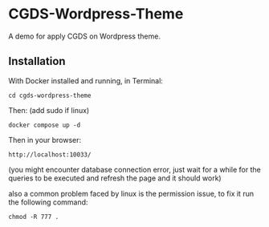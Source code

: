 # CGDS-Wordpress-Theme

A demo for apply CGDS on Wordpress theme.

## Installation


With Docker installed and running, in Terminal:

````
cd cgds-wordpress-theme
````

Then: (add sudo if linux)

````
docker compose up -d
````

Then in your browser:
````
http://localhost:10033/
````

(you might encounter database connection error, just wait for a while for the queries to be executed and refresh the page and it should work)

also a common problem faced by linux is the permission issue, to fix it run the following command:

```` 
chmod -R 777 . 
````


